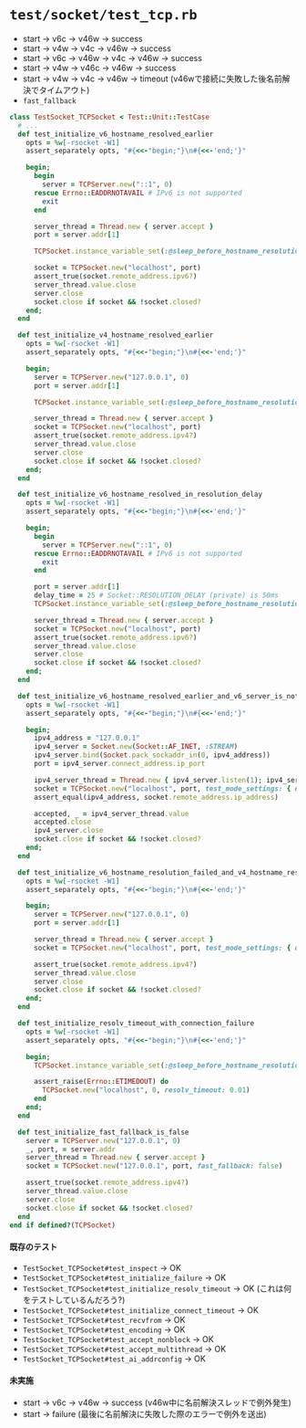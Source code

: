 # `test/socket/test_tcp.rb`
- start -> v6c -> v46w -> success
- start -> v4w -> v4c -> v46w -> success
- start -> v6c -> v46w -> v4c -> v46w -> success
- start -> v4w -> v46c -> v46w -> success
- start -> v4w -> v4c -> v46w -> timeout (v46wで接続に失敗した後名前解決でタイムアウト)
- `fast_fallback`

```ruby
class TestSocket_TCPSocket < Test::Unit::TestCase
  # ...
  def test_initialize_v6_hostname_resolved_earlier
    opts = %w[-rsocket -W1]
    assert_separately opts, "#{<<-"begin;"}\n#{<<-'end;'}"

    begin;
      begin
        server = TCPServer.new("::1", 0)
      rescue Errno::EADDRNOTAVAIL # IPv6 is not supported
        exit
      end

      server_thread = Thread.new { server.accept }
      port = server.addr[1]

      TCPSocket.instance_variable_set(:@sleep_before_hostname_resolution, { ipv6: 0, ipv4: 1000 })

      socket = TCPSocket.new("localhost", port)
      assert_true(socket.remote_address.ipv6?)
      server_thread.value.close
      server.close
      socket.close if socket && !socket.closed?
    end;
  end

  def test_initialize_v4_hostname_resolved_earlier
    opts = %w[-rsocket -W1]
    assert_separately opts, "#{<<-"begin;"}\n#{<<-'end;'}"

    begin;
      server = TCPServer.new("127.0.0.1", 0)
      port = server.addr[1]

      TCPSocket.instance_variable_set(:@sleep_before_hostname_resolution, { ipv6: 1000, ipv4: 0 })

      server_thread = Thread.new { server.accept }
      socket = TCPSocket.new("localhost", port)
      assert_true(socket.remote_address.ipv4?)
      server_thread.value.close
      server.close
      socket.close if socket && !socket.closed?
    end;
  end

  def test_initialize_v6_hostname_resolved_in_resolution_delay
    opts = %w[-rsocket -W1]
    assert_separately opts, "#{<<-"begin;"}\n#{<<-'end;'}"

    begin;
      begin
        server = TCPServer.new("::1", 0)
      rescue Errno::EADDRNOTAVAIL # IPv6 is not supported
        exit
      end

      port = server.addr[1]
      delay_time = 25 # Socket::RESOLUTION_DELAY (private) is 50ms
      TCPSocket.instance_variable_set(:@sleep_before_hostname_resolution, { ipv6: delay_time, ipv4: 0 })

      server_thread = Thread.new { server.accept }
      socket = TCPSocket.new("localhost", port)
      assert_true(socket.remote_address.ipv6?)
      server_thread.value.close
      server.close
      socket.close if socket && !socket.closed?
    end;
  end

  def test_initialize_v6_hostname_resolved_earlier_and_v6_server_is_not_listening
    opts = %w[-rsocket -W1]
    assert_separately opts, "#{<<-"begin;"}\n#{<<-'end;'}"

    begin;
      ipv4_address = "127.0.0.1"
      ipv4_server = Socket.new(Socket::AF_INET, :STREAM)
      ipv4_server.bind(Socket.pack_sockaddr_in(0, ipv4_address))
      port = ipv4_server.connect_address.ip_port

      ipv4_server_thread = Thread.new { ipv4_server.listen(1); ipv4_server.accept }
      socket = TCPSocket.new("localhost", port, test_mode_settings: { delay: { ipv4: 10 } })
      assert_equal(ipv4_address, socket.remote_address.ip_address)

      accepted, _ = ipv4_server_thread.value
      accepted.close
      ipv4_server.close
      socket.close if socket && !socket.closed?
    end;
  end

  def test_initialize_v6_hostname_resolution_failed_and_v4_hostname_resolution_is_success
    opts = %w[-rsocket -W1]
    assert_separately opts, "#{<<-"begin;"}\n#{<<-'end;'}"

    begin;
      server = TCPServer.new("127.0.0.1", 0)
      port = server.addr[1]

      server_thread = Thread.new { server.accept }
      socket = TCPSocket.new("localhost", port, test_mode_settings: { delay: { ipv4: 10 }, fail: { ipv6: true } })

      assert_true(socket.remote_address.ipv4?)
      server_thread.value.close
      server.close
      socket.close if socket && !socket.closed?
    end;
  end

  def test_initialize_resolv_timeout_with_connection_failure
    opts = %w[-rsocket -W1]
    assert_separately opts, "#{<<-"begin;"}\n#{<<-'end;'}"

    begin;
      TCPSocket.instance_variable_set(:@sleep_before_hostname_resolution, { ipv6: 1000, ipv4: 0 })

      assert_raise(Errno::ETIMEDOUT) do
        TCPSocket.new("localhost", 0, resolv_timeout: 0.01)
      end
    end;
  end

  def test_initialize_fast_fallback_is_false
    server = TCPServer.new("127.0.0.1", 0)
    _, port, = server.addr
    server_thread = Thread.new { server.accept }
    socket = TCPSocket.new("127.0.0.1", port, fast_fallback: false)

    assert_true(socket.remote_address.ipv4?)
    server_thread.value.close
    server.close
    socket.close if socket && !socket.closed?
  end
end if defined?(TCPSocket)
```

#### 既存のテスト
- `TestSocket_TCPSocket#test_inspect` -> OK
- `TestSocket_TCPSocket#test_initialize_failure` -> OK
- `TestSocket_TCPSocket#test_initialize_resolv_timeout` -> OK (これは何をテストしているんだろう?)
- `TestSocket_TCPSocket#test_initialize_connect_timeout` -> OK
- `TestSocket_TCPSocket#test_recvfrom` -> OK
- `TestSocket_TCPSocket#test_encoding` -> OK
- `TestSocket_TCPSocket#test_accept_nonblock` -> OK
- `TestSocket_TCPSocket#test_accept_multithread` -> OK
- `TestSocket_TCPSocket#test_ai_addrconfig` -> OK

#### 未実施
- start -> v6c -> v46w -> success (v46w中に名前解決スレッドで例外発生)
- start -> failure (最後に名前解決に失敗した際のエラーで例外を送出)
